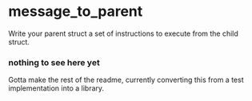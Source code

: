 # message_to_parent
Write your parent struct a set of instructions to execute from the child struct.


### nothing to see here yet

Gotta make the rest of the readme, currently converting this from a test implementation into a library.